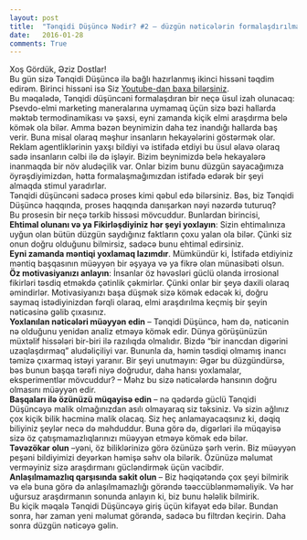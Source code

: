 ```yaml
---
layout: post
title:  "Tənqidi Düşüncə Nədir? #2 — düzgün nəticələrin formalaşdırılması üçün mülahizələr sistemi"
date:   2016-01-28
comments: True
---
```


<p class="intro"><span class="dropcap">X</span>oş Gördük, Əziz Dostlar!<br>	
Bu gün sizə Tənqidi Düşüncə ilə bağlı hazırlanmış ikinci hissəni təqdim edirəm. Birinci hissəni isə Siz <a href="https://www.youtube.com/watch?v=UT9hqOja5VQ" target="_blank">Youtube-dan baxa bilərsiniz</a>.<br>	
Bu məqalədə, Tənqidi düşüncəni formalaşdıran bir neçə üsul izah olunacaq:<br>	
Psevdo-elmi marketing maneralarına uymamaq üçün sizə bəzi hallarda məktəb termodinamikası və şəxsi, eyni zamanda kiçik elmi araşdırma belə kömək ola bilər. Amma bəzən beynimizin daha tez inandığı hallarda baş verir. Buna misal olaraq məşhur insanların hekayələrini göstərmək olar. Reklam agentliklərinin yaxşı bildiyi və istifadə etdiyi bu üsul əlavə olaraq sadə insanların cəlbi ilə də işləyir. Bizim beynimizdə belə hekayalərə inanmaqda bir növ aludəçilik var. Onlar bizim bunu düzgün sayacağımıza öyrəşdiyimizdən, hətta formalaşmağımızdan istifadə edərək bir şeyi almaqda stimul yaradırlar.<br>	
Tənqidi düşüncəni sadəcə proses kimi qəbul edə bilərsiniz. Bəs, biz Tənqidi Düşüncə haqqında, proses haqqında danışarkən nəyi nəzərdə tuturuq?<br>	
Bu prosesin bir neçə tərkib hissəsi mövcuddur. Bunlardan birincisi,<br>	
<b>Ehtimal olunanı və ya Fikirləşdiyiniz hər şeyi yoxlayın</b>: Sizin ehtimalınıza uyğun olan bütün düzgün saydığınız faktların çoxu yalan ola bilər. Çünki siz onun doğru olduğunu bilmirsiz, sadəcə bunu ehtimal edirsiniz.<br>	
<b>Eyni zamanda məntiqi yoxlamaq lazımdır</b>. Mümkündür ki, İstifadə etdiyiniz məntiq başqasının müəyyən bir əşyaya və ya fikrə olan münasibəti olsun.<br>	
<b>Öz motivasiyanızı anlayın</b>: İnsanlar öz həvəsləri güclü olanda irrosional fikirləri təsdiq etməkdə çətinlik çəkmirlər. Çünki onlar bir şeyə daxili olaraq əmindirlər. Motivasiyanızı başa düşmək sizə kömək edəcək ki, doğru saymaq istədiyinizdən fərqli olaraq, elmi araşdırılma keçmiş bir şeyin nəticəsinə gəlib çıxasınız.<br>	
<b>Yoxlanılan nəticələri müəyyən edin</b> – Tənqidi Düşüncə, həm də, nəticənin nə olduğunu yenidən analiz etməyə kömək edir. Dünya görüşünüzün müxtəlif hissələri bir-biri ilə razılıqda olmalıdır. Bizdə “bir inancdan digərini uzaqlaşdırmaq” aludəliçiliyi var. Bununla da, həmin təsdiqi olmamış inancı təmizə çıxarmaq istəyi yaranır. Bir şeyi unutmayın: Əgər bu düzgündürsə, bəs bunun başqa tərəfi niyə doğrudur, daha hansı yoxlamalar, eksperimentlər mövcuddur? – Məhz bu sizə nəticələrdə hansının doğru olmasını müəyyən edir.<br>	
<b>Başqaları ilə özünüzü müqayisə edin</b> – nə qədərdə güclü Tənqidi Düşüncəyə malik olmağınızdan asılı olmayaraq siz təksiniz. Və sizin ağlınız çox kiçik bilik həcminə malik olacaq. Siz heç anlamayacaqsınız ki, dəqiq biliyiniz şeylər necə də məhduddur. Buna görə də, digərləri ilə müqayisə sizə öz çatışmamazlıqlarınızı müəyyən etməyə kömək edə bilər.<br>	
<b>Təvəzökar olun</b> –yəni, öz biliklərinizə görə özünüzə şərh verin. Biz müəyyən peşəni bildiyimizi deyərkən həmişə səhv ola bilərik. Özünüzə məlumat verməyiniz sizə araşdırmanı gücləndirmək üçün vacibdir.<br>	
<b>Anlaşılmamazlıq qarşısında sakit olun</b> – Biz həqiqətəndə çox şeyi bilmirik və elə buna görə də anlaşılmamazlığı görəndə təəccüblənməməliyik. Və hər uğursuz araşdırmanın sonunda anlayın ki, biz bunu hələlik bilmirik.<br>	
Bu kiçik məqalə Tənqidi Düşüncəyə giriş üçün kifayət edə bilər. Bundan sonra, hər zaman yeni məlumat görəndə, sadəcə bu filtrdən keçirin. Daha sonra düzgün nəticəyə gəlin.
</p>
